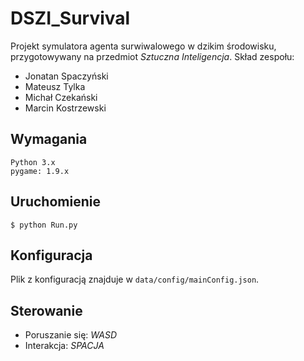 # DSZI_Survival

Projekt symulatora agenta surwiwalowego w dzikim środowisku, przygotowywany na przedmiot *Sztuczna Inteligencja*.
Skład zespołu:
- Jonatan Spaczyński
- Mateusz Tylka
- Michał Czekański
- Marcin Kostrzewski

## Wymagania
```
Python 3.x
pygame: 1.9.x
```
## Uruchomienie
```
$ python Run.py
```
## Konfiguracja
Plik z konfiguracją znajduje w ```data/config/mainConfig.json```.

## Sterowanie
* Poruszanie się: *WASD*
* Interakcja: *SPACJA*